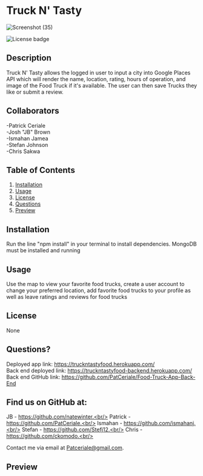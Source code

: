 # **Truck N' Tasty**
![Screenshot (35)](https://user-images.githubusercontent.com/70540019/109381132-451a3780-788d-11eb-92cd-539956441f25.png)


![License badge](https://img.shields.io/badge/license-None-success)

## **Description**

Truck N' Tasty allows the logged in user to input a city into Google Places API which will render the name, location, rating, hours of operation, and image of the Food Truck if it's available. The user can then save Trucks they like or submit a review.

## **Collaborators**

-Patrick Ceriale<br/>
-Josh "JB" Brown<br/>
-Ismahan Jamea<br/>
-Stefan Johnson<br/>
-Chris Sakwa<br/>

## **Table of Contents**

1. [Installation](#installation)
1. [Usage](#usage)
1. [License](#license)
1. [Questions](#questions)
1. [Preview](#preview)

## **Installation**

Run the line "npm install" in your terminal to install dependencies. MongoDB must be installed and running

## **Usage**

Use the map to view your favorite food trucks, create a user account to change your preferred location, add favorite food trucks to your profile as well as leave ratings and reviews for food trucks

## **License**

None

## **Questions?**

Deployed app link: https://truckntastyfood.herokuapp.com/ <br/>
Back end deployed link: https://truckntastyfood-backend.herokuapp.com/<br/>
Back end GitHub link: https://github.com/PatCeriale/Food-Truck-App-Back-End

## Find us on GitHub at:

JB - https://github.com/natewinter.<br/>
Patrick - https://github.com/PatCeriale.<br/>
Ismahan - https://github.com/ismahanj.<br/>
Stefan - https://github.com/Stefj12.<br/>
Chris - https://github.com/ckomodo.<br/>

Contact me via email at Patceriale@gmail.com.

## **Preview**
